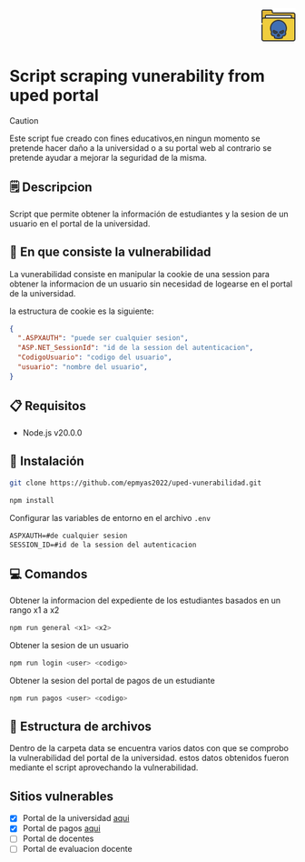 
<div align="end">
<img
 style="object-fit: cover;"
 src="./assets/icons8-hack-60.png" >
</div>

# Script scraping vunerability from uped portal

> [!CAUTION]
> Este script fue creado con fines educativos,en ningun momento se pretende hacer daño a la universidad o a su portal web al contrario se pretende ayudar a mejorar la seguridad de la misma.

## 🗒️ Descripcion

Script que permite obtener la información de estudiantes y la sesion de un usuario en el portal de la universidad.

## 🍪 En que consiste la vulnerabilidad

La vunerabilidad consiste en manipular la cookie de una session para obtener la informacion de un usuario sin necesidad de logearse en el portal de la universidad.

la estructura de cookie es la siguiente:

```json
{
  ".ASPXAUTH": "puede ser cualquier sesion",
  "ASP.NET_SessionId": "id de la session del autenticacion",
  "CodigoUsuario": "codigo del usuario",
  "usuario": "nombre del usuario",
}
```

## 📋 Requisitos

- Node.js v20.0.0

## 🚀 Instalación

```bash
git clone https://github.com/epmyas2022/uped-vunerabilidad.git
```

```bash
npm install
```

Configurar las variables de entorno en el archivo `.env`

```env
ASPXAUTH=#de cualquier sesion
SESSION_ID=#id de la session del autenticacion
```

## 💻 Comandos

Obtener la informacion del expediente de los estudiantes basados en un rango  x1 a x2

```bash
npm run general <x1> <x2>
```

Obtener la sesion de un usuario

```bash
npm run login <user> <codigo>
```

Obtener la sesion del portal de pagos de un estudiante

```bash
npm run pagos <user> <codigo>
```

## 📂 Estructura de archivos

Dentro de la carpeta data se encuentra varios datos con que se comprobo la vulnerabilidad del portal de la universidad. estos datos obtenidos fueron mediante el script aprovechando la vulnerabilidad.

## Sitios vulnerables

- [x] Portal de la universidad [aqui](https://myappcloud.net/uped/login.aspx)
- [x] Portal de pagos [aqui](https://saas.spsoftware.net/uped_pagos/)
- [ ] Portal de docentes
- [ ] Portal de evaluacion docente
